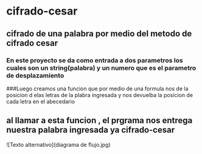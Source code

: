 # cifrado-cesar
## cifrado de una palabra por medio del metodo de cifrado cesar

### En este proyecto se da como entrada a dos parametros los cuales son un string(palabra) y un numero que es el parametro de desplazamiento

###Luego creamos una funcion que por medio de una formula nos de la posicion d elas letras de la plabra ingresada y nos devuelba la posicion de cada letra en el abecedario

## al llamar a esta funcion , el prgrama nos entrega nuestra palabra ingresada ya cifrado-cesar

![Texto alternativo](diagrama de flujo.jpg)
